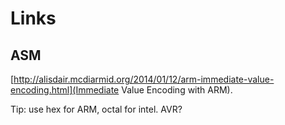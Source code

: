 # Links


## ASM

[http://alisdair.mcdiarmid.org/2014/01/12/arm-immediate-value-encoding.html](Immediate Value Encoding with ARM).

Tip: use hex for ARM, octal for intel. AVR? 